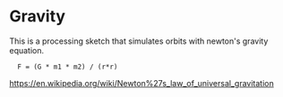# Gravity

This is a processing sketch that simulates orbits with newton's gravity equation.  
  
      F = (G * m1 * m2) / (r*r)  
      
  https://en.wikipedia.org/wiki/Newton%27s_law_of_universal_gravitation
